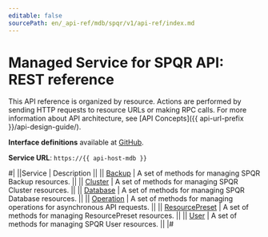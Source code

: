 ```yaml
---
editable: false
sourcePath: en/_api-ref/mdb/spqr/v1/api-ref/index.md
---
```


# Managed Service for SPQR API: REST reference

This API reference is organized by resource. Actions are performed by sending HTTP requests to resource URLs or making RPC calls. For more information about API architecture, see [API Concepts]({{ api-url-prefix }}/api-design-guide/).

**Interface definitions** available at [GitHub](https://github.com/yandex-cloud/cloudapi/tree/master/yandex/cloud/mdb/spqr/v1).

**Service URL**: `https://{{ api-host-mdb }}`

#|
||Service | Description ||
|| [Backup](Backup/index.md) | A set of methods for managing SPQR Backup resources. ||
|| [Cluster](Cluster/index.md) | A set of methods for managing SPQR Cluster resources. ||
|| [Database](Database/index.md) | A set of methods for managing SPQR Database resources. ||
|| [Operation](Operation/index.md) | A set of methods for managing operations for asynchronous API requests. ||
|| [ResourcePreset](ResourcePreset/index.md) | A set of methods for managing ResourcePreset resources. ||
|| [User](User/index.md) | A set of methods for managing SPQR User resources. ||
|#